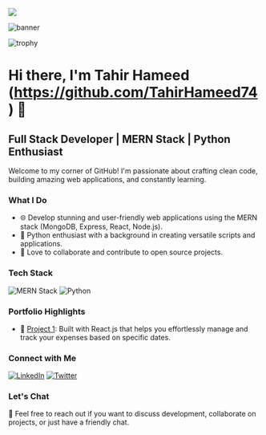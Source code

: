 ![](https://komarev.com/ghpvc/?username=TahirHameed74)


![banner](https://github.com/TahirHameed74/tahirhameed74/assets/33459018/52765c7e-d72f-4452-9556-f1dfd2c17902)

![trophy](https://github-profile-trophy.vercel.app/?username=TahirHameed74)


# Hi there, I'm Tahir Hameed (https://github.com/TahirHameed74) 👋

## Full Stack Developer | MERN Stack | Python Enthusiast

Welcome to my corner of GitHub! I'm passionate about crafting clean code, building amazing web applications, and constantly learning.

### What I Do
- 🌐 Develop stunning and user-friendly web applications using the MERN stack (MongoDB, Express, React, Node.js).
- 🐍 Python enthusiast with a background in creating versatile scripts and applications.
- 🚀 Love to collaborate and contribute to open source projects.

### Tech Stack
![MERN Stack](https://img.shields.io/badge/Tech%20Stack-MERN-green)
![Python](https://img.shields.io/badge/Python-Intermediate-yellow)

### Portfolio Highlights
- 🌟 [Project 1](https://github.com/TahirHameed74/ExpenseTracker): Built with React.js that helps you effortlessly manage and track your expenses based on specific dates.


### Connect with Me
[![LinkedIn](https://img.shields.io/badge/LinkedIn-Connect-blue)](https://www.linkedin.com/in/tahir-hameed-304568244/)
[![Twitter](https://img.shields.io/badge/Twitter-Follow-blue)](https://twitter.com/tsb_125)

### Let's Chat
💌 Feel free to reach out if you want to discuss development, collaborate on projects, or just have a friendly chat.


